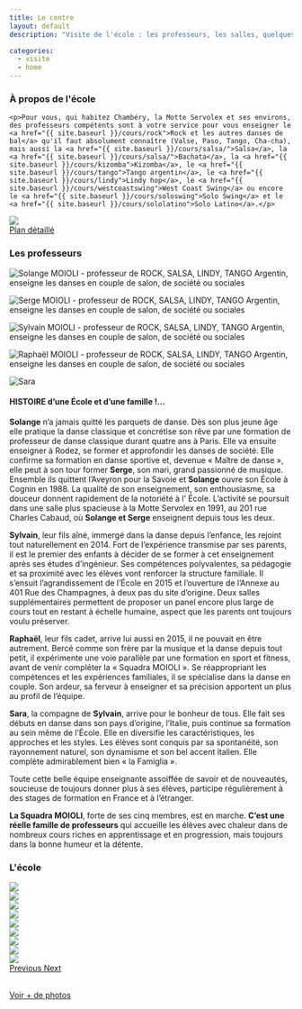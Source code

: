 ```yaml
---
title: Le centre
layout: default
description: "Visite de l'école : les professeurs, les salles, quelques photos"

categories:
  - visite
  - home
---
```


<div class="row">
  <div class="col-md-7">
    <h3>À propos de l'école</h3>

    <p>Pour vous, qui habitez Chambéry, la Motte Servolex et ses environs, des professeurs compétents sont à votre service pour vous enseigner le <a href="{{ site.baseurl }}/cours/rock">Rock et les autres danses de bal</a> qu'il faut absolument connaître (Valse, Paso, Tango, Cha-cha), mais aussi la <a href="{{ site.baseurl }}/cours/salsa/">Salsa</a>, la <a href="{{ site.baseurl }}/cours/salsa/">Bachata</a>, la <a href="{{ site.baseurl }}/cours/kizomba">Kizomba</a>, le <a href="{{ site.baseurl }}/cours/tango">Tango argentin</a>, le <a href="{{ site.baseurl }}/cours/lindy">Lindy hop</a>, le <a href="{{ site.baseurl }}/cours/westcoastswing">West Coast Swing</a> ou encore le <a href="{{ site.baseurl }}/cours/soloswing">Solo Swing</a> et le <a href="{{ site.baseurl }}/cours/sololatino">Solo Latino</a>.</p>
  </div>
  <div class="col-md-5 text-center">
    <a href="{{ site.baseurl }}/plan_acces/">
      <img src="{{ site.baseurl }}/images/plan.jpg" /><br/>
      <span class="fa fa-arrow-right"></span> Plan détaillé
    </a>
  </div>
</div>

<h3>Les professeurs</h3>

<div class="row justify-content-around">
  <div class="col-6 col-sm-4 col-md-2">
    <p class="text-center">
    <img src="{{ site.baseurl }}/images/solange.jpg" class="img-fluid center-block"
    alt="Solange MOIOLI - professeur de ROCK, SALSA, LINDY, TANGO Argentin, enseigne les danses en couple de salon, de société ou sociales">
    </p>
  </div>
  <div class="col-6 col-sm-4 col-md-2">
    <p class="text-center">
    <img src="{{ site.baseurl }}/images/serge.jpg" class="img-fluid center-block"
    alt="Serge MOIOLI - professeur de ROCK, SALSA, LINDY, TANGO Argentin, enseigne les danses en couple de salon, de société ou sociales">
    </p>
  </div>
  <div class="col-6 col-sm-4 col-md-2">
    <p class="text-center">
    <img src="{{ site.baseurl }}/images/sylvain.jpg" class="img-fluid center-block"
    alt="Sylvain MOIOLI - professeur de ROCK, SALSA, LINDY, TANGO Argentin, enseigne les danses en couple de salon, de société ou sociales">
    </p>
  </div>
  <div class="col-6 col-sm-4 col-md-2">
    <p class="text-center">
    <img src="{{ site.baseurl }}/images/raphael.jpg" class="img-fluid center-block"
    alt="Raphaël MOIOLI - professeur de ROCK, SALSA, LINDY, TANGO Argentin, enseigne les danses en couple de salon, de société ou sociales">
    </p>
  </div>
  <div class="col-6 col-sm-4 col-md-2">
    <p class="text-center">
    <img src="{{ site.baseurl }}/images/sara.jpg" class="img-fluid center-block"
    alt="Sara">
    </p>
  </div>
</div>
<div class="row">
  <div class="col">
  <h4>
  HISTOIRE d’une École et d’une famille !…
  </h4>

<div markdown="1">


**Solange** n’a jamais quitté les parquets de danse. Dès son plus jeune âge elle pratique la danse classique et concrétise son rêve par une formation de professeur de danse classique durant quatre ans à Paris.
Elle va ensuite enseigner à Rodez, se former et approfondir les danses de société. Elle confirme sa formation en danse sportive et, devenue « Maître de danse », elle peut à son tour former **Serge**, son mari, grand passionné de musique.
Ensemble ils quittent l’Aveyron pour la Savoie et **Solange** ouvre son École à Cognin en 1988. La qualité de son enseignement, son enthousiasme, sa douceur donnent rapidement de la notoriété à l’ École. L’activité se poursuit dans une salle plus spacieuse à la Motte Servolex en 1991, au 201 rue Charles Cabaud, où **Solange et Serge** enseignent depuis tous les deux.

**Sylvain**, leur fils aîné, immergé dans la danse depuis l’enfance, les rejoint tout naturellement en 2014. Fort de l’expérience transmise par ses parents, il est le premier des enfants à décider de se former à cet enseignement après ses études d’ingénieur. Ses compétences polyvalentes, sa pédagogie et sa proximité avec les élèves vont renforcer la structure familiale.
Il s’ensuit l’agrandissement de l’École en 2015 et l’ouverture de l’Annexe au 401 Rue des Champagnes, à deux pas du site d’origine. Deux salles supplémentaires permettent de proposer un panel encore plus large de cours tout en restant à échelle humaine, aspect que les parents ont toujours voulu préserver.

**Raphaël**, leur fils cadet, arrive lui aussi en 2015, il ne pouvait en être autrement. Bercé comme son frère par la musique et la danse depuis tout petit, il expérimente une voie parallèle par une formation en sport et fitness, avant de venir compléter la « Squadra MOIOLI ». Se réappropriant les compétences et les expériences familiales, il se spécialise dans la danse en couple. Son ardeur, sa ferveur à enseigner et sa précision apportent un plus au profil de l’équipe.

**Sara**, la compagne de **Sylvain**, arrive pour le bonheur de tous. Elle fait ses débuts en danse dans son pays d’origine, l’Italie, puis continue sa formation au sein même de l’École. Elle en diversifie les caractéristiques, les approches et les styles. Les élèves sont conquis par sa spontanéité, son rayonnement naturel, son dynamisme et son bel accent italien. Elle complète admirablement bien « la Famiglia ».

Toute cette belle équipe enseignante assoiffée de savoir et de nouveautés, soucieuse de toujours donner plus à ses élèves, participe régulièrement à des stages de formation en France et à l’étranger.

**La Squadra MOIOLI**, forte de ses cinq membres, est en marche.
**C’est une réelle famille de professeurs** qui accueille les élèves avec chaleur dans de nombreux cours riches en apprentissage et en progression, mais toujours dans la bonne humeur et la détente.
</div>
  </div>
</div>

<h3>L'école</h3>

<div id="carouselExampleControls" class="carousel slide" data-ride="carousel">
  <div class="carousel-inner">
    <div class="carousel-item active">
      <img class="d-block w-100" src="https://live.staticflickr.com/65535/48665668118_106fe73006_b.jpg">
    </div>
    <div class="carousel-item">
      <img class="d-block w-100" src="https://live.staticflickr.com/65535/48665667948_2a1b159f55_b.jpg">
    </div>
    <div class="carousel-item">
      <img class="d-block w-100" src="https://live.staticflickr.com/65535/48665667948_2a1b159f55_b.jpg">
    </div>
    <div class="carousel-item">
      <img class="d-block w-100" src="https://live.staticflickr.com/65535/48666168767_803ccbc009_b.jpg">
    </div>
    <div class="carousel-item">
      <img class="d-block w-100" src="https://live.staticflickr.com/65535/48666168477_5ac99859e5_b.jpg">
    </div>
    <div class="carousel-item">
      <img class="d-block w-100" src="https://live.staticflickr.com/65535/48666009716_d5ec2105a2_b.jpg">
    </div>
    <div class="carousel-item">
      <img class="d-block w-100" src="https://live.staticflickr.com/699/21316625506_f653ea691f_b.jpg">
    </div>
    <div class="carousel-item">
      <img class="d-block w-100" src="https://live.staticflickr.com/5776/20721788843_1c96a9dee0_b.jpg">
    </div>
    <div class="carousel-item">
      <img class="d-block w-100" src="https://live.staticflickr.com/5751/21332161552_962a1287ef_b.jpg">
    </div>
  </div>
  <a class="carousel-control-prev" href="#carouselExampleControls" role="button" data-slide="prev">
    <span class="carousel-control-prev-icon" aria-hidden="true"></span>
    <span class="sr-only">Previous</span>
  </a>
  <a class="carousel-control-next" href="#carouselExampleControls" role="button" data-slide="next">
    <span class="carousel-control-next-icon" aria-hidden="true"></span>
    <span class="sr-only">Next</span>
  </a>
</div>
<br>
<p class="text-center">
  <a href="https://www.flickr.com/photos/dansemoioli/albums/72157658097608498" target="_blank"
     class="btn btn-lg btn-primary">
    <span class="fa fa-arrow-right"></span>
    Voir + de photos
  </a>
</p>
